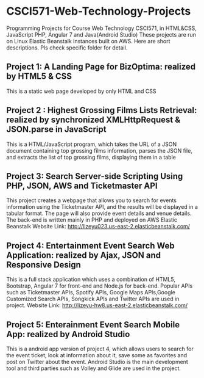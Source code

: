 # CSCI571-Web-Technology-Projects
Programming Projects for Course Web Technology CSCI571, in HTML&CSS, JavaScript PHP, Angular 7 and Java(Android Studio) 
These projects are run on Linux Elastic Beanstalk instances built on AWS. Here are short descriptions. Pls check specific folder for detail.
## Project 1: A Landing Page for BizOptima: realized by HTML5 & CSS
This is a static web page developed by only HTML and CSS
## Project 2 : Highest Grossing Films Lists Retrieval: realized by synchronized XMLHttpRequest & JSON.parse in JavaScript
This is a HTML/JavaScript program, which takes the URL of a JSON document containing top grossing films information, parses
the JSON file, and extracts the list of top grossing films, displaying them in a table
## Project 3: Search Server-side Scripting Using PHP, JSON, AWS and Ticketmaster API
This project creates a webpage that allows you to search for events information using the Ticketmaster API, and the results will be displayed in a tabular format. The page will also provide event details and venue details. The back-end is written mainly in PHP and deployed on AWS Elastic Beanstalk
Website Link: http://lizeyu023.us-east-2.elasticbeanstalk.com/
## Project 4: Entertainment Event Search Web Application: realized by Ajax, JSON and Responsive Design
This is a full stack application which uses a combination of HTML5, Bootstrap, Angular 7 for front-end and Node.js for back-end. Popular APIs such as Ticketmaster APIs, Spotify APIs, Google Maps APIs,Google Customized Search APIs, Songkick APIs and Twitter APIs are used in project.
Website Link: http://lizeyu-hw8.us-east-2.elasticbeanstalk.com/
## Project 5: Enterainment Event Search Mobile App: realized by Android Studio
This is a android app version of project 4, which allows users to search for the event ticket, look at information about it, save some as favorites and post on Twitter about the event. Android Studio is the main development tool and third parties such as Volley and Glide are used in the project.
